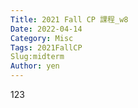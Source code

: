 ```yaml
---
Title: 2021 Fall CP 課程_w8
Date: 2022-04-14
Category: Misc
Tags: 2021FallCP
Slug:midterm
Author: yen
---
```


123


